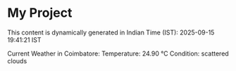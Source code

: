 # My Project

This content is dynamically generated in Indian Time (IST): 2025-09-15 19:41:21 IST


Current Weather in Coimbatore:
Temperature: 24.90 °C
Condition: scattered clouds
